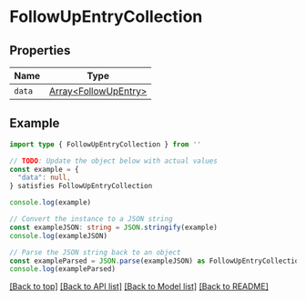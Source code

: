
# FollowUpEntryCollection


## Properties

Name | Type
------------ | -------------
`data` | [Array&lt;FollowUpEntry&gt;](FollowUpEntry.md)

## Example

```typescript
import type { FollowUpEntryCollection } from ''

// TODO: Update the object below with actual values
const example = {
  "data": null,
} satisfies FollowUpEntryCollection

console.log(example)

// Convert the instance to a JSON string
const exampleJSON: string = JSON.stringify(example)
console.log(exampleJSON)

// Parse the JSON string back to an object
const exampleParsed = JSON.parse(exampleJSON) as FollowUpEntryCollection
console.log(exampleParsed)
```

[[Back to top]](#) [[Back to API list]](../README.md#api-endpoints) [[Back to Model list]](../README.md#models) [[Back to README]](../README.md)



